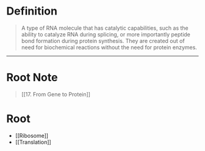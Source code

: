 # Definition
> A type of RNA molecule that has catalytic capabilities, such as the ability to catalyze RNA during splicing, or more importantly peptide bond formation during protein synthesis. They are created out of need for biochemical reactions without the need for protein enzymes.
***
# Root Note
> [[17. From Gene to Protein]]
# Root
- [[Ribosome]]
- [[Translation]]